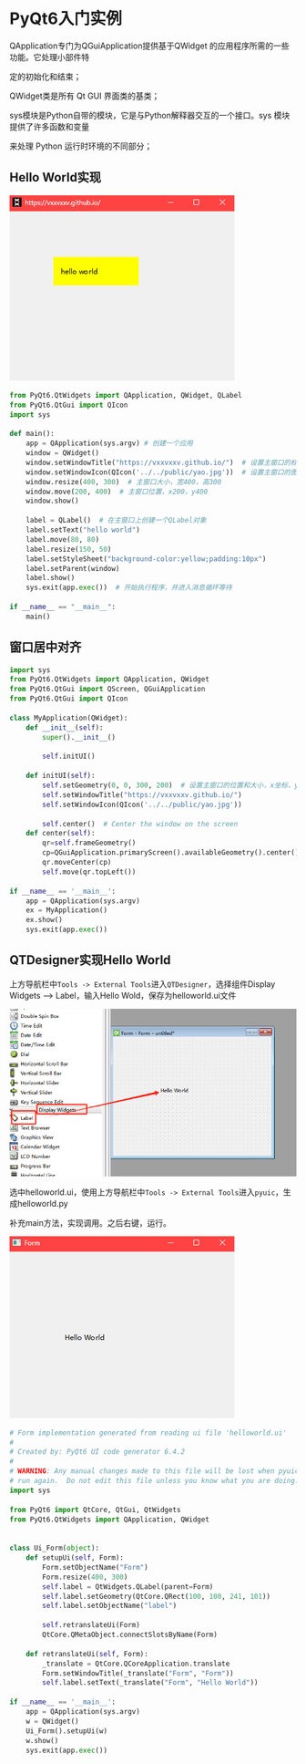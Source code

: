 # PyQt6入门实例

QApplication专门为QGuiApplication提供基于QWidget 的应用程序所需的一些功能。它处理小部件特

定的初始化和结束；

QWidget类是所有 Qt GUI 界面类的基类；

sys模块是Python自带的模块，它是与Python解释器交互的一个接口。sys 模块提供了许多函数和变量

来处理 Python 运行时环境的不同部分；

##  Hello World实现

![alt text](image-10.png)

```python
from PyQt6.QtWidgets import QApplication, QWidget, QLabel
from PyQt6.QtGui import QIcon
import sys

def main():
    app = QApplication(sys.argv) # 创建一个应用
    window = QWidget()
    window.setWindowTitle("https://vxxvxxv.github.io/")  # 设置主窗口的标题为"派森斗罗"
    window.setWindowIcon(QIcon('../../public/yao.jpg'))  # 设置主窗口的图标为'logo.png'文件
    window.resize(400, 300)  # 主窗口大小，宽400，高300
    window.move(200, 400)  # 主窗口位置，x200，y400
    window.show()

    label = QLabel()  # 在主窗口上创建一个QLabel对象
    label.setText("hello world")
    label.move(80, 80)
    label.resize(150, 50)
    label.setStyleSheet("background-color:yellow;padding:10px")
    label.setParent(window)
    label.show()
    sys.exit(app.exec())  # 开始执行程序，并进入消息循环等待

if __name__ == "__main__":
    main()
```

##  窗口居中对齐

```python
import sys
from PyQt6.QtWidgets import QApplication, QWidget
from PyQt6.QtGui import QScreen, QGuiApplication
from PyQt6.QtGui import QIcon

class MyApplication(QWidget):
    def __init__(self):
        super().__init__()

        self.initUI()

    def initUI(self):
        self.setGeometry(0, 0, 300, 200)  # 设置主窗口的位置和大小，x坐标、y坐标、宽度、高度
        self.setWindowTitle("https://vxxvxxv.github.io/")
        self.setWindowIcon(QIcon('../../public/yao.jpg'))

        self.center()  # Center the window on the screen
    def center(self):
        qr=self.frameGeometry()
        cp=QGuiApplication.primaryScreen().availableGeometry().center()
        qr.moveCenter(cp)
        self.move(qr.topLeft())

if __name__ == '__main__':
    app = QApplication(sys.argv)
    ex = MyApplication()
    ex.show()
    sys.exit(app.exec())
```

## QTDesigner实现Hello World

上方导航栏中`Tools -> External Tools`进入`QTDesigner`，选择组件Display Widgets —> Label，输入Hello Wold，保存为helloworld.ui文件

![alt text](image-9.png)

选中helloworld.ui，使用上方导航栏中`Tools -> External Tools`进入`pyuic`，生成helloworld.py

补充main方法，实现调用。之后右键，运行。

![alt text](image-11.png)

```python
# Form implementation generated from reading ui file 'helloworld.ui'
#
# Created by: PyQt6 UI code generator 6.4.2
#
# WARNING: Any manual changes made to this file will be lost when pyuic6 is
# run again.  Do not edit this file unless you know what you are doing.
import sys

from PyQt6 import QtCore, QtGui, QtWidgets
from PyQt6.QtWidgets import QApplication, QWidget


class Ui_Form(object):
    def setupUi(self, Form):
        Form.setObjectName("Form")
        Form.resize(400, 300)
        self.label = QtWidgets.QLabel(parent=Form)
        self.label.setGeometry(QtCore.QRect(100, 100, 241, 101))
        self.label.setObjectName("label")

        self.retranslateUi(Form)
        QtCore.QMetaObject.connectSlotsByName(Form)

    def retranslateUi(self, Form):
        _translate = QtCore.QCoreApplication.translate
        Form.setWindowTitle(_translate("Form", "Form"))
        self.label.setText(_translate("Form", "Hello World"))

if __name__ == '__main__':
    app = QApplication(sys.argv)
    w = QWidget()
    Ui_Form().setupUi(w)
    w.show()
    sys.exit(app.exec())
```
